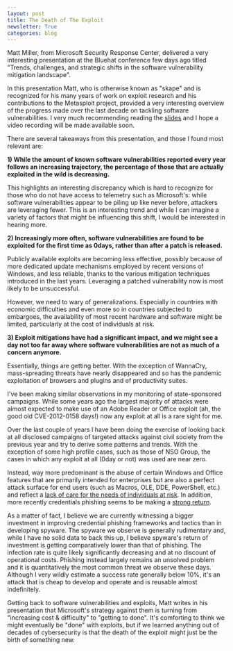 ```yaml
---
layout: post
title: The Death of The Exploit
newsletter: True
categories: blog
---
```

Matt Miller, from Microsoft Security Response Center, delivered a very interesting presentation at the Bluehat conference few days ago titled "Trends, challenges, and strategic shifts in the software vulnerability mitigation landscape".

In this presentation Matt, who is otherwise known as "skape" and is recognized for his many years of work on exploit research and his contributions to the Metasploit project, provided a very interesting overview of the progress made over the last decade on tackling software vulnerabilities. I very much recommending reading the [slides](https://github.com/Microsoft/MSRC-Security-Research/blob/master/presentations/2019_02_BlueHatIL/2019_) and I hope a video recording will be made available soon.

There are several takeaways from this presentation, and those I found most relevant are:

**1) While the amount of known software vulnerabilities reported every year follows an increasing trajectory, the percentage of those that are actually exploited in the wild is decreasing.**

This highlights an interesting discrepancy which is hard to recognize for those who do not have access to telemetry such as Microsoft's: while software vulnerabilities appear to be piling up like never before, attackers are leveraging fewer. This is an interesting trend and while I can imagine a variety of factors that might be influencing this shift, I would be interested in hearing more.

**2) Increasingly more often, software vulnerabilities are found to be exploited for the first time as 0days, rather than after a patch is released.**

Publicly available exploits are becoming less effective, possibly because of more dedicated update mechanisms employed by recent versions of Windows, and less reliable, thanks to the various mitigation techniques introduced in the last years. Leveraging a patched vulnerability now is most likely to be unsuccessful.

However, we need to wary of generalizations. Especially in countries with economic difficulties and even more so in countries subjected to embargoes, the availability of most recent hardware and software might be limited, particularly at the cost of individuals at risk.

**3) Exploit mitigations have had a significant impact, and we might see a day not too far away where software vulnerabilities are not as much of a concern anymore.**

Essentially, things are getting better. With the exception of WannaCry, mass-spreading threats have nearly disappeared and so has the pandemic exploitation of browsers and plugins and of productivity suites.

I've been making similar observations in my monitoring of state-sponsored campaigns. While some years ago the largest majority of attacks were almost expected to make use of an Adobe Reader or Office exploit (ah, the good old CVE-2012-0158 days!) now any exploit at all is a rare sight for me.

Over the last couple of years I have been doing the exercise of looking back at all disclosed campaigns of targeted attacks against civil society from the previous year and try to derive some patterns and trends. With the exception of some high profile cases, such as those of NSO Group, the cases in which any exploit at all (0day or not) was used are near zero.

Instead, way more predominant is the abuse of certain Windows and Office features that are primarily intended for enterprises but are also a perfect attack surface for end users (such as Macros, OLE, DDE, PowerShell, etc.) and reflect a [lack of care for the needs of individuals at risk](https://nex.sx/blog/2017/01/11/on-banality-of-attacks.html). In addition, more recently credentials phishing seems to be making a [strong return](https://nex.sx/blog/2018/12/20/phishing-2fa-and-false-myths.html).

As a matter of fact, I believe we are currently witnessing a bigger investment in improving credential phishing frameworks and tactics than in developing spyware. The spyware we observe is generally rudimentary and, while I have no solid data to back this up, I believe spyware's return of investment is getting comparatively lower than that of phishing. The infection rate is quite likely significantly decreasing and at no discount of operational costs. Phishing instead largely remains an unsolved problem and it is quantitatively the most common threat we observe these days. Although I very wildly estimate a success rate generally below 10%, it's an attack that is cheap to develop and operate and is reusable almost indefinitely.

Getting back to software vulnerabilities and exploits, Matt writes in his presentation that Microsoft's strategy against them is turning from "increasing cost & difficulty" to "getting to done". It's comforting to think we might eventually be "done" with exploits, but if we learned anything out of decades of cybersecurity is that the death of the exploit might just be the birth of something new.
